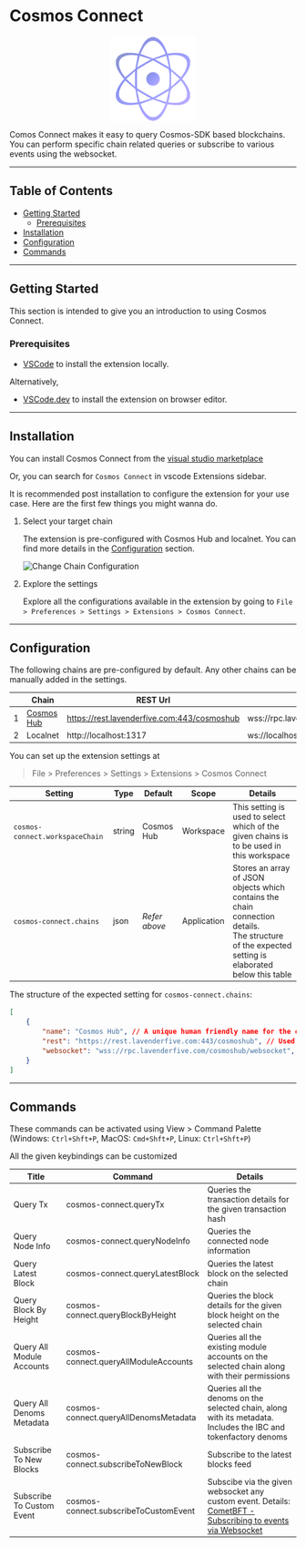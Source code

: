 # Cosmos Connect

<p align="center">
<a href="https://marketplace.visualstudio.com/items?itemName=spoorthi.cosmos-connect">
    <img src="https://raw.githubusercontent.com/cosmy-wasmy/cosmos-connect/main/images/icon.png" alt="Cosmos Connect logo" title="Cosmos Connect icon" align="center" width="150" />
</a>
</p>


Comos Connect makes it easy to query Cosmos-SDK based blockchains. You can perform specific chain related queries or subscribe to various events using the websocket.

<!-- Find release notes in [CHANGELOG](CHANGELOG.md) -->

---

## Table of Contents

* [Getting Started](#getting-started)
    * [Prerequisites](#prerequisites)
* [Installation](#installation)
* [Configuration](#configuration)
* [Commands](#commands)

---

## Getting Started

This section is intended to give you an introduction to using Cosmos Connect.

### Prerequisites

* [VSCode](https://code.visualstudio.com/) to install the extension locally.

Alternatively,

* [VSCode.dev](https://vscode.dev/) to install the extension on browser editor.

---

## Installation

You can install Cosmos Connect from the [visual studio marketplace](https://marketplace.visualstudio.com/items?itemName=spoorthi.cosmos-connect) 

Or, you can search for `Cosmos Connect` in vscode Extensions sidebar. 

It is recommended post installation to configure the extension for your use case. Here are the first few things you might wanna do.

1. Select your target chain

    The extension is pre-configured with Cosmos Hub and localnet. You can find more details in the [Configuration](#configuration) section.

    ![Change Chain Configuration](./images/changeChain.gif)

2. Explore the settings

    Explore all the configurations available in the extension by going to `File > Preferences > Settings > Extensions > Cosmos Connect`. 

---

## Configuration

The following chains are pre-configured by default. Any other chains can be manually added in the settings.

|     | Chain                                     | REST Url                                    | Websocket Url                                  |
| --- | ----------------------------------------- | ------------------------------------------- | ---------------------------------------------- |
| 1   | [Cosmos Hub](https://cosmos.network/)     | https://rest.lavenderfive.com:443/cosmoshub | wss://rpc.lavenderfive.com/cosmoshub/websocket |
| 2   | Localnet                                  | http://localhost:1317                       | ws://localhost:26657/websocket                 |

You can set up the extension settings at
> File > Preferences > Settings > Extensions > Cosmos Connect

| Setting | Type | Default  | Scope | Details |
| --------|------|----------|-------|---------|
| `cosmos-connect.workspaceChain` | string | Cosmos Hub | Workspace | This setting is used to select which of the given chains is to be used in this workspace |
| `cosmos-connect.chains`  | json   | *Refer above* | Application | Stores an array of JSON objects which contains the chain connection details. <br />  The structure of the expected setting is elaborated below this table  |


The structure of the expected setting for `cosmos-connect.chains`:
```json
[
    {
        "name": "Cosmos Hub", // A unique human friendly name for the chain
        "rest": "https://rest.lavenderfive.com:443/cosmoshub", // Used to perform Rest queries to fetch Tx details etc.
        "websocket": "wss://rpc.lavenderfive.com/cosmoshub/websocket", // Used to subscribe to blocks etc.
    }
]
```
---

## Commands

These commands can be activated using View > Command Palette (Windows: `Ctrl+Shft+P`, MacOS: `Cmd+Shft+P`, Linux: `Ctrl+Shft+P`) 

All the given keybindings can be customized

| Title                     | Command                               | Details | 
|---------------------------|---------------------------------------|---------| 
| Query Tx                  | cosmos-connect.queryTx                | Queries the transaction details for the given transaction hash |
| Query Node Info           | cosmos-connect.queryNodeInfo          | Queries the connected node information | 
| Query Latest Block        | cosmos-connect.queryLatestBlock       | Queries the latest block on the selected chain | 
| Query Block By Height     | cosmos-connect.queryBlockByHeight     | Queries the block details for the given block height on the selected chain |
| Query All Module Accounts | cosmos-connect.queryAllModuleAccounts | Queries all the existing module accounts on the selected chain along with their permissions |
| Query All Denoms Metadata | cosmos-connect.queryAllDenomsMetadata | Queries all the denoms on the selected chain, along with its metadata. Includes the IBC and tokenfactory denoms |
| Subscribe To New Blocks   | cosmos-connect.subscribeToNewBlock    | Subscribe to the latest blocks feed |
| Subscribe To Custom Event | cosmos-connect.subscribeToCustomEvent | Subscibe via the given websocket any custom event. Details: [CometBFT - Subscribing to events via Websocket](https://docs.cometbft.com/v0.37/core/subscription) |
